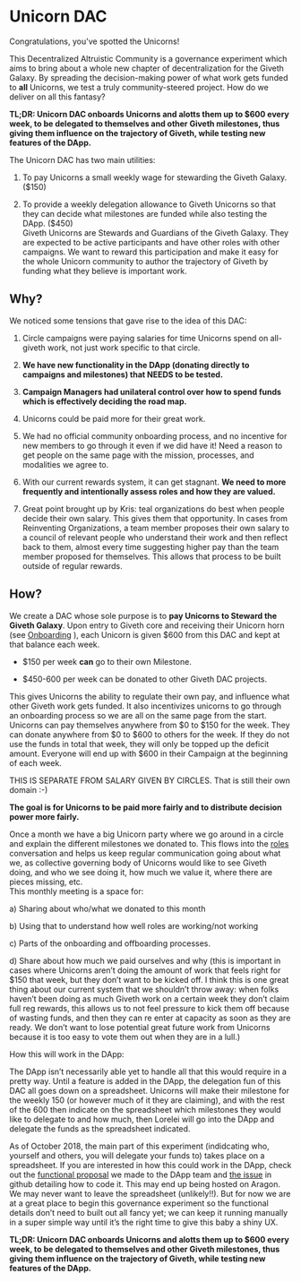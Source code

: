 # Unicorn DAC
Congratulations, you've spotted the Unicorns! <br> 

This Decentralized Altruistic Community is a governance experiment which aims to bring about a whole new chapter of decentralization for the Giveth Galaxy. By spreading the decision-making power of what work gets funded to **all** Unicorns, we test a truly community-steered project. How do we deliver on all this fantasy?

**TL;DR: Unicorn DAC onboards Unicorns and alotts them up to $600 every week, to be delegated to themselves and other Giveth milestones, thus giving them influence on the trajectory of Giveth, while testing new features of the DApp.**

The Unicorn DAC has two main utilities: 

1. To pay Unicorns a small weekly wage for stewarding the Giveth Galaxy. ($150)

2. To provide a weekly delegation allowance to Giveth Unicorns so that they can decide what milestones are funded while also testing the DApp. ($450) <br>
Giveth Unicorns are Stewards and Guardians of the Giveth Galaxy. They are expected to be active participants and have other roles with other campaigns. We want to reward this participation and make it easy for the whole Unicorn community to author the trajectory of Giveth by funding what they believe is important work.
## **Why?**
We noticed some tensions that gave rise to the idea of this DAC:

1. Circle campaigns were paying salaries for time Unicorns spend on all-giveth work, not just work specific to that circle.

2. **We have new functionality in the DApp (donating directly to campaigns and milestones) that NEEDS to be tested.**

3. **Campaign Managers had unilateral control over how to spend funds which is effectively deciding the road map.**

4. Unicorns could be paid more for their great work.

5. We had no official community onboarding process, and no incentive for new members to go through it even if we did have it! Need a reason to get people on the same page with the mission, processes, and modalities we agree to.

6. With our current rewards system, it can get stagnant. **We need to more frequently and intentionally assess roles and how they are valued.**

7. Great point brought up by Kris: teal organizations do best when people decide their own salary. This gives them that opportunity. In cases from Reinventing Organizations, a team member proposes their own salary to a council of relevant people who understand their work and then reflect back to them, almost every time suggesting higher pay than the team member proposed for themselves. This allows that process to be built outside of regular rewards.
## **How?**
We create a DAC whose sole purpose is to **pay Unicorns to Steward the Giveth Galaxy**.
Upon entry to Giveth core and receiving their Unicorn horn (see [Onboarding](https://wiki.giveth.io/policy/Unicorn-onboarding/) ), each Unicorn is given $600 from this DAC and kept at that balance each week. 

- $150 per week **can** go to their own Milestone. 

- $450-600 per week can be donated to other Giveth DAC projects.

This gives Unicorns the ability to regulate their own pay, and influence what other Giveth work gets funded. It also incentivizes unicorns to go through an onboarding process so we are all on the same page from the start. <br>
Unicorns can pay themselves anywhere from $0 to $150 for the week. They can donate anywhere from $0 to $600 to others for the week. If they do not use the funds in total that week, they will only be topped up the deficit amount. Everyone will end up with $600 in their Campaign at the beginning of each week.  <br>

THIS IS SEPARATE FROM SALARY GIVEN BY CIRCLES. That is still their own domain :-) 

**The goal is for Unicorns to be paid more fairly and to distribute decision power more fairly.**

Once a month we have a big Unicorn party where we go around in a circle and explain the different milestones we donated to. This flows into the [roles](./roles/) conversation and helps us keep regular communication going about what we, as collective governing body of Unicorns would like to see Giveth doing, and who we see doing it, how much we value it, where there are pieces missing, etc.  <br>
This monthly meeting is a space for:

a) Sharing about who/what we donated to this month

b) Using that to understand how well roles are working/not working

c) Parts of the onboarding and offboarding processes.

d) Share about how much we paid ourselves and why (this is important in cases where Unicorns aren’t doing the amount of work that feels right for $150 that week, but they don’t want to be kicked off. I think this is one great thing about our current system that we shouldn’t throw away: when folks haven’t been doing as much Giveth work on a certain week they don’t claim full reg rewards, this allows us to not feel pressure to kick them off because of wasting funds, and then they can re enter at capacity as soon as they are ready. We don’t want to lose potential great future work from Unicorns because it is too easy to vote them out when they are in a lull.)

How this will work in the DApp:

The DApp isn’t necessarily able yet to handle all that this would require in a pretty way. Until a feature is added in the DApp, the delegation fun of this DAC all goes down on a spreadsheet. Unicorns will make their milestone for the weekly 150 (or however much of it they are claiming), and with the rest of the 600 then indicate on the spreadsheet which milestones they would like to delegate to and how much, then Lorelei will go into the DApp and delegate the funds as the spreadsheet indicated. 

As of October 2018, the main part of this experiment (indidcating who, yourself and others, you will delegate your funds to) takes place on a spreadsheet. If you are interested in how this could work in the DApp, check out the [functional proposal](https://docs.google.com/document/d/1LGV2BME3GW0tOUH2klKTFKFeLhmbQd4YSQh6e7LucLc/edit?usp=sharing) we made to the DApp team and [the issue](https://github.com/Giveth/giveth-dapp/issues/487) in github detailing how to code it. This may end up being hosted on Aragon. We may never want to leave the spreadsheet (unlikely!!). But for now we are at a great place to begin this governance experiment so the functional details don’t need to built out all fancy yet; we can keep it running manually in a super simple way until it’s the right time to give this baby a shiny UX. <br> 

**TL;DR: Unicorn DAC onboards Unicorns and alotts them up to $600 every week, to be delegated to themselves and other Giveth milestones, thus giving them influence on the trajectory of Giveth, while testing new features of the DApp.**



